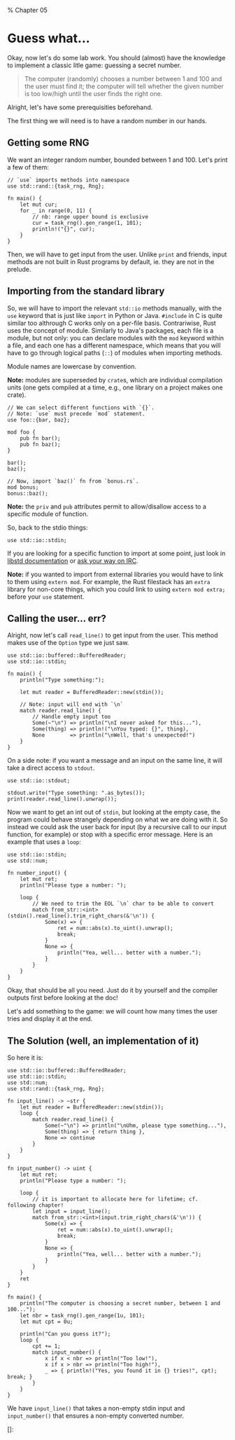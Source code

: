 % Chapter 05

Guess what...
=============

Okay, now let's do some lab work. You should (almost) have the knowledge to implement a classic litle game: guessing a secret number.

> The computer (randomly) chooses a number between 1 and 100 and the user must find it; the computer will tell whether the given number is too low/high until the user finds the right one.

Alright, let's have some prerequisities beforehand.

The first thing we will need is to have a random number in our hands.

Getting some RNG
----------------

We want an integer random number, bounded between 1 and 100. Let's print a few of them:

~~~~ {.rust}
// `use` imports methods into namespace
use std::rand::{task_rng, Rng};

fn main() {
    let mut cur;
    for _ in range(0, 11) {
        // nb: range upper bound is exclusive
        cur = task_rng().gen_range(1, 101);
        println!("{}", cur);
    }
}
~~~~

Then, we will have to get input from the user. Unlike `print` and friends, input methods are not built in Rust programs by default, ie. they are not in the prelude.

Importing from the standard library
-----------------------------------

So, we will have to import the relevant `std::io` methods manually, with the `use` keyword that is just like `import` in Python or Java. `#include` in C is quite similar too althrough C works only on a per-file basis.
Contrariwise, Rust uses the concept of module. Similarly to Java's packages, each file is a module, but not only: you can declare modules with the `mod` keyword within a file, and each one has a different namespace, which means that you will have to go through logical paths (`::`) of modules when importing methods.

Module names are lowercase by convention.

**Note:** modules are superseded by `crate`s, which are individual compilation units (one gets compiled at a time, e.g., one library on a project makes one crate).

~~~~ {.rust}
// We can select different functions with `{}`.
// Note: `use` must precede `mod` statement.
use foo::{bar, baz};

mod foo {
    pub fn bar();
    pub fn baz();
}

bar();
baz();

// Now, import `baz()` fn from `bonus.rs`.
mod bonus;
bonus::baz();
~~~~

**Note:** the `priv` and `pub` attributes permit to allow/disallow access to a specific module of function.

So, back to the stdio things:

~~~~ {.rust}
use std::io::stdin;
~~~~

If you are looking for a specific function to import at some point, just look in [libstd documentation] or [ask your way on IRC][IRC].

**Note:** if you wanted to import from external libraries you would have to link to them using `extern mod`. For example, the Rust filestack has an `extra` library for non-core things, which you could link to using `extern mod extra;` before your `use` statement.

Calling the user... err?
------------------------

Alright, now let's call `read_line()` to get input from the user. This method makes use of the `Option` type we just saw.

~~~~ {.rust}
use std::io::buffered::BufferedReader;
use std::io::stdin;

fn main() {
    println("Type something:");

    let mut reader = BufferedReader::new(stdin());

    // Note: input will end with `\n`
    match reader.read_line() {
        // Handle empty input too
        Some(~"\n") => println("\nI never asked for this..."),
        Some(thing) => println!("\nYou typed: {}", thing),
        None        => println("\nWell, that's unexpected!")
    }
}
~~~~

On a side note: if you want a message and an input on the same line, it will take a direct access to `stdout`.

~~~~ {.rust}
use std::io::stdout;

stdout.write("Type something: ".as_bytes());
print(reader.read_line().unwrap());
~~~~

Now we want to get an int out of `stdin`, but looking at the empty case, the program could behave strangely depending on what we are doing with it. So instead we could ask the user back for input (by a recursive call to our input function, for example) or stop with a specific error message.
Here is an example that uses a `loop`:

~~~~ {.rust}
use std::io::stdin;
use std::num;

fn number_input() {
    let mut ret;
    println("Please type a number: ");

    loop {
        // We need to trim the EOL `\n` char to be able to convert
        match from_str::<int>(stdin().read_line().trim_right_chars(&'\n')) {
            Some(x) => {
                ret = num::abs(x).to_uint().unwrap();
                break;
            }
            None => {
                println("Yea, well... better with a number.");
            }
        }
    }
}
~~~~

Okay, that should be all you need. Just do it by yourself and the compiler outputs first before looking at the doc!

Let's add something to the game: we will count how many times the user tries and display it at the end.

The Solution (well, an implementation of it)
--------------------------------------------

So here it is:

~~~~ {.rust}
use std::io::buffered::BufferedReader;
use std::io::stdin;
use std::num;
use std::rand::{task_rng, Rng};

fn input_line() -> ~str {
    let mut reader = BufferedReader::new(stdin());
    loop {
        match reader.read_line() {
            Some(~"\n") => println("\nUhm, please type something..."),
            Some(thing) => { return thing },
            None => continue
        }
    }
}

fn input_number() -> uint {
    let mut ret;
    println("Please type a number: ");

    loop {
        // it is important to allocate here for lifetime; cf. following chapter!
        let input = input_line();
        match from_str::<int>(input.trim_right_chars(&'\n')) {
            Some(x) => {
                ret = num::abs(x).to_uint().unwrap();
                break;
            }
            None => {
                println("Yea, well... better with a number.");
            }
        }
    }
    ret
}

fn main() {
    println("The computer is choosing a secret number, between 1 and 100...");
    let nbr = task_rng().gen_range(1u, 101);
    let mut cpt = 0u;

    println("Can you guess it?");
    loop {
        cpt += 1;
        match input_number() {
            x if x < nbr => println("Too low!"),
            x if x > nbr => println("Too high!"),
            _ => { println!("Yes, you found it in {} tries!", cpt); break; }
        }
    }
}
~~~~

We have `input_line()` that takes a non-empty stdin input and `input_number()` that ensures a non-empty converted number.

[libstd documentation]: http://static.rust-lang.org/doc/master/std/index.html
[IRC]: http://client01.chat.mibbit.com/?server=irc.mozilla.org&channel=%23rust
[]:
